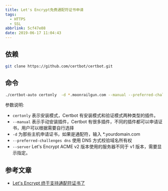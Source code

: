 ```yaml
---
title: Let's Encrypt免费通配符证书申请
tags:
  - HTTPS
  - SSL
abbrlink: 5cf47e08
date: 2019-06-17 11:04:43
---
```


## 依赖

```bash
git clone https://github.com/certbot/certbot.git
```

## 命令

```bash
./certbot-auto certonly  -d *.moonrailgun.com --manual --preferred-challenges dns --server https://acme-v02.api.letsencrypt.org/directory
```

参数说明:
- `certonly` 表示安装模式，Certbot 有安装模式和验证模式两种类型的插件。
- `--manual` 表示手动安装插件，Certbot 有很多插件，不同的插件都可以申请证书，用户可以根据需要自行选择
- `-d` 为那些主机申请证书，如果是通配符，输入 *.yourdomain.com
- `--preferred-challenges dns` 使用 DNS 方式校验域名所有权
- `--server` Let's Encrypt ACME v2 版本使用的服务器不同于 v1 版本，需要显示指定。

## 参考文章

- [Let's Encrypt 终于支持通配符证书了](https://www.jianshu.com/p/c5c9d071e395)
